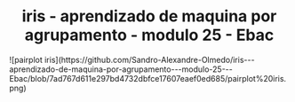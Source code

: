 <h1 align="center"> iris - aprendizado de maquina por agrupamento - modulo 25 - Ebac</h1>
![pairplot iris](https://github.com/Sandro-Alexandre-Olmedo/iris---aprendizado-de-maquina-por-agrupamento---modulo-25---Ebac/blob/7ad767d611e297bd4732dbfce17607eaef0ed685/pairplot%20iris.png)


